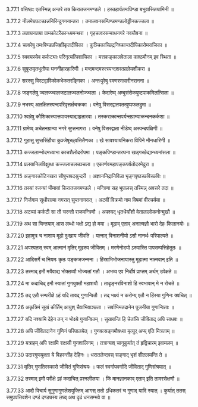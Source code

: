 3.77.1
वसिष्ठः:
एतस्मिन्न् अन्तरे तत्र किरातजनमण्डले ।
हस्तहार्यतमःपिण्डा बभूवासितयामिनी ॥


3.77.2
नीलमेघपटच्छन्ननिरिन्दुगगनान्तरा ।
तमालवनसम्पिण्डमण्डलोड्डीनकज्जला ॥


3.77.3
लताघनतया ग्रामकोटरैकान्ध्यमन्थरा ।
गृहचत्वरसम्बाधनगरे नवयौवना ॥


3.77.4
चत्वरेषु तमःपिण्डप्रजिह्मीकृतदीपिका ।
कुञ्चिकाच्छिद्रनिष्क्रान्तदीपिकारोमराजिका ॥


3.77.5
स्ववयस्येव कर्कट्याः परिनृत्यत्पिशाचिका ।
मत्तकङ्कालवेताला काष्ठमौनम् इव स्थिता ॥


3.77.6
सुषुप्तमृतभूतौघा घननीहारहारिणी ।
मन्दमन्दमरुत्स्पन्दशरत्प्रालेयशीकरा ॥


3.77.7
सरस्सु विरटद्वारिकोकभेकतरङ्गिका ।
अन्तःपुरेषु रमणरणन्नारीनरानना ॥


3.77.8
जङ्गलेषु ज्वलज्ज्वालजटालज्वलनोज्ज्वला ।
केदारेष्व् अम्बुसंसेकपुष्टपाकमिलत्सिला ॥


3.77.9
नभस्य् अलक्षितस्पन्दपरिवृत्तर्क्षचक्रका ।
वनेषु विसरद्वातपतत्पुष्पफलद्रुमा ॥


3.77.10
श्वभ्रेषु कौशिकास्यात्तवायस्याद्याहृतारवा ।
तस्कराक्रान्तपर्यन्तग्राम्याक्रन्दनकर्कशा ॥


3.77.11
ग्रामेष्व् अचेतनग्राम्या नगरे सुप्तनागरा ।
वनेषु विसरद्वाता नीडेष्व् अस्पन्दपक्षिणी ॥


3.77.12
गुहासु सुप्तसिंहौघा कुञ्जेषूच्छ्वसितैणका ।
खे सावश्यायनिकरा विपिने मौनधारिणी ॥


3.77.13
कज्जलाम्भोदमध्याभा काचशैलोदरोपमा ।
पङ्कपिण्डान्तरघना खड्गच्छेद्यान्ध्यमांसला ॥


3.77.14
प्रलयानिलविक्षुब्धा कज्जलाचलचञ्चला ।
एकार्णवमहापङ्कपर्वतोदरमेदुरा ॥


3.77.15
अङ्गारकोटिनखरा सौषुप्तपदसुन्दरी ।
अज्ञाननिद्रानिविडा भृङ्गपृष्ठच्छविच्छविः ॥


3.77.16
तस्यां रजन्यां भीमायां किरातजनमण्डले ।
मन्त्रिणा सह भूपालस् तस्मिन्न् अवसरे तदा ॥


3.77.17
निर्जगाम सुधीरात्मा नगरात् सुप्तनागरात् ।
अटवीं विक्रमो नाम विषमां वीरचर्यया ॥


3.77.18
अटव्यां कर्कटी सा तौ चरन्तौ राजमन्त्रिणौ ।
अपश्यद् धृतधैर्यांशौ वेतालालोकनोन्मुखौ ॥


3.77.19
अथ सा चिन्तयाम् आस लब्धो भक्षो ऽद्य हो मया ।
मूढाव् एताव् अनात्मज्ञौ भारो देहः किलानयोः ॥


3.77.20
इहामुत्र च नाशाय मूढो दुःखाय जीवति ।
यत्नाद् विनाशनीयो ऽसौ नानर्थः परिपाल्यते ॥


3.77.21
अपश्यतस् स्वम् आत्मानं मृतिर् मूढस्य जीवितम् ।
मरणेनोदयो ऽस्यास्ति पापसम्पत्तिहेतुतः ॥


3.77.22
आदिसर्गे च नियमः कृतः पङ्कजजन्मना ।
हिंस्राभिभोजनायास्तु मूढात्मा नात्मवान् इति ॥


3.77.23
तस्माद् इमौ मयैवाद्य भोक्तव्यौ भोज्यतां गतौ ।
अभव्य एव निर्दोषं प्राप्तम् अर्थम् उपेक्षते ॥


3.77.24
मा कदाचिद् इमौ स्यातां गुणयुक्तौ महाशयौ ।
तादृङ्नरविनाशो हि स्वभावान् मे न रोचते ॥


3.77.25
तद् एतौ सम्परीक्षे ऽहं यदि तावद् गुणान्वितौ ।
तद् भक्ष्यं न करोम्य् एतौ न हिंस्या गुणिनः क्वचित् ॥


3.77.26
अकृत्रिमं सुखं कीर्तिम् आयुश् चैवाभिवाञ्छता ।
सर्वाभिमतदानेन पूजनीया गुणान्विताः ॥


3.77.27
यदि नश्यामि देहेन तन् न भोक्ष्ये गुणान्वितम् ।
सुखयन्ति हि चेतांसि जीविताद् अपि साधवः ॥


3.77.28
अपि जीवितदानेन गुणिनं परिपालयेत् ।
गुणवत्सङ्गमौषध्या मृत्युर् अप्य् एति मित्रताम् ॥


3.77.29
यत्राहम् अपि रक्षामि राक्षसी गुणशालिनम् ।
तत्रान्यश् चानुकुर्यात् तं हृद्विचारम् इवामलम् ॥


3.77.30
उदारगुणयुक्ता ये विहरन्तीह देहिनः ।
धरातलेन्दवस् सङ्गाद् भृशं शीतलयन्ति ते ॥


3.77.31
मृतिर् गुणतिरस्कारो जीवितं गुणिसंश्रयः ।
फलं स्वर्गापवर्गादि जीविताद् गुणिसंश्रयात् ॥


3.77.32
तस्माद् इमौ परीक्षे ऽहं कदाचित् प्रश्नलीलया ।
किं मानज्ञानकाव् एताव् इति तामरसेक्षणौ ॥


3.77.33
आदौ विचार्य सुगुणागुणलेशयुक्तिम् आगस् ततो ऽधिकतरं च गुणाद् यादि स्यात् ।
कुर्यात् ततस् समुपपत्तिवशेन दण्डं दण्ड्यस्य लघ्व् अथ दृढं धनसम्भवे वा ॥

